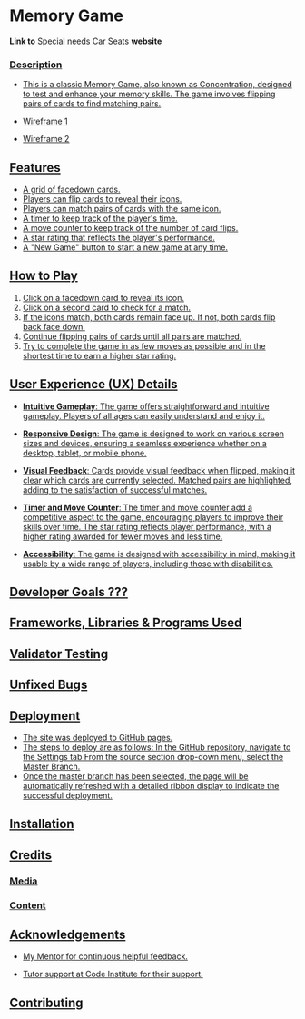 # Memory Game

**Link to** [Special needs Car Seats](https://lazarus2179.github.io/Milestone-Project-1/) **website**


### <u>Description
* This is a classic Memory Game, also known as Concentration, designed to test and enhance your memory skills. The game involves flipping pairs of cards to find matching pairs.

* [Wireframe 1](assets/images/Screenshot%202023-10-03%20090850.png)

* [Wireframe 2](assets/images/Screenshot%202023-10-03%20105542.png)

## Features

- A grid of facedown cards.
- Players can flip cards to reveal their icons.
- Players can match pairs of cards with the same icon.
- A timer to keep track of the player's time.
- A move counter to keep track of the number of card flips.
- A star rating that reflects the player's performance.
- A "New Game" button to start a new game at any time.

## How to Play

1. Click on a facedown card to reveal its icon.
2. Click on a second card to check for a match.
3. If the icons match, both cards remain face up. If not, both cards flip back face down.
4. Continue flipping pairs of cards until all pairs are matched.
5. Try to complete the game in as few moves as possible and in the shortest time to earn a higher star rating.

## User Experience (UX) Details

- **Intuitive Gameplay**: The game offers straightforward and intuitive gameplay. Players of all ages can easily understand and enjoy it.

- **Responsive Design**: The game is designed to work on various screen sizes and devices, ensuring a seamless experience whether on a desktop, tablet, or mobile phone.

- **Visual Feedback**: Cards provide visual feedback when flipped, making it clear which cards are currently selected. Matched pairs are highlighted, adding to the satisfaction of successful matches.

- **Timer and Move Counter**: The timer and move counter add a competitive aspect to the game, encouraging players to improve their skills over time. The star rating reflects player performance, with a higher rating awarded for fewer moves and less time.

- **Accessibility**: The game is designed with accessibility in mind, making it usable by a wide range of players, including those with disabilities.

## Developer Goals ???
 

## Frameworks, Libraries & Programs Used



## Validator Testing



## Unfixed Bugs



## Deployment 
* The site was deployed to GitHub pages. 
* The steps to deploy are as follows:
In the GitHub repository, navigate to the Settings tab
From the source section drop-down menu, select the Master Branch.
* Once the master branch has been selected, the page will be automatically refreshed with a detailed ribbon display to indicate the successful deployment.


## Installation



## Credits



### <u>Media</u>



### <u>Content</u>


## Acknowledgements
* My Mentor for continuous helpful feedback.

* Tutor support at Code Institute for their support.


## Contributing


